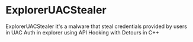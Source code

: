# ExplorerUACStealer
 ExplorerUACStealer it's a malware that steal credentials provided by users in UAC Auth in explorer using API Hooking with Detours in C++ 
